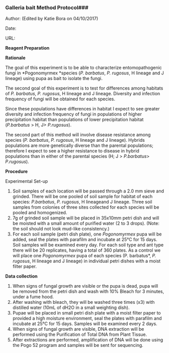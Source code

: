 ### Galleria bait Method Protocol###

Author: (Edited by Katie Bora on 04/10/2017)

Date:

URL:

**Reagent Preparation**



**Rationale**

The goal of this experiment is to be able to characterize entomopathogenic fungi in *Pogonomyrmex *species (*P. barbatus*, *P. rugosus*, H lineage and J lineage) using pupa as bait to isolate the fungi. 

The second goal of this experiment is to test for differences among habitats of *P. barbatus*, *P. rugosus*, H lineage and J lineage. Diversity and infection frequency of fungi will be obtained for each species. 

Since these populations have differences in habitat I expect to see greater diversity and infection frequency of fungi in populations of higher precipitation habitat than populations of lower precipitation habitat (*P.barbatus* > H, J> *P.rugosus*). 

The second part of this method will involve disease resistance among species (*P. barbatus*, *P. rugosus*, H lineage and J lineage). Hybrids populations are more genetically diverse than the parental populations; therefore I expect to see a higher resistance to disease in hybrid populations than in either of the parental species (H; J > *P.barbatus*> *P.rugosus*).

**Procedure**

Experimental Set-up

1. Soil samples of each location will be passed through a 2.0 mm sieve and grinded. There will be one pooled of soil sample for habitat of each species:  *P.barbatus*, *P. rugosus*, H lineageand J lineage. Three soil samples from colonies of three sites collected for each species will be pooled and homogenized. 
2. 7g of grinded soil sample will be placed in 35x10mm petri dish and will be moisted with a small amount of purified water (2 to 3 drops). (Note: the soil should not look mud-like consistency.)
3. For each soil sample (petri dish plate), one *Pogonomyrmex* pupa will be added, seal the plates with parafilm and incubate at 25°C for 15 days. Soil samples will be examined every day. For each soil type and ant type there will be 20 replicates, having a total of 360 plates. As a control we will place one *Pogonomyrmex* pupa of each species (P. barbatus*, *P. rugosus*, H lineage and J lineage) in individual petri dishes with a moist filter paper. 

**Data collection**

1. When signs of fungal growth are visible or the pupa is dead, pupa will be removed from the petri dish and wash with 10% Bleach for 3 minutes, under a fume hood.
2. After washing with bleach, they will be washed three times (x3) with distilled water (10mL of dH2O in a small weighting dish).
3. Pupae will be placed in small petri dish plate with a moist filter paper to provided a high moisture environment, seal the plates with parafilm and incubate at 25°C for 15 days. Samples will be examined every 2 days.
4. When signs of fungal growth are visible, DNA extraction will be performed using the Purification of Total DNA from Plant Tissue.
5. After extractions are performed, amplification of DNA will be done using the Pogo 52 program and samples will be sent for sequencing.

